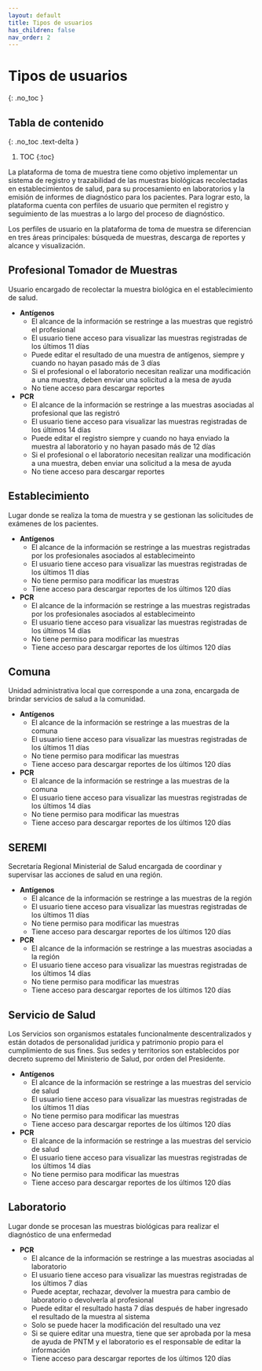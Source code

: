 ```yaml
---
layout: default
title: Tipos de usuarios
has_children: false
nav_order: 2
---
```


# Tipos de usuarios
{: .no_toc }

## Tabla de contenido
{: .no_toc .text-delta }
1. TOC
{:toc}

La plataforma de toma de muestra tiene como objetivo implementar un sistema de registro y trazabilidad de las muestras biológicas recolectadas en establecimientos de salud, para su procesamiento en laboratorios y la emisión de informes de diagnóstico para los pacientes. Para lograr esto, la plataforma cuenta con perfiles de usuario que permiten el registro y seguimiento de las muestras a lo largo del proceso de diagnóstico.

Los perfiles de usuario en la plataforma de toma de muestra se diferencian en tres áreas principales: búsqueda de muestras, descarga de reportes y alcance y visualización.

## Profesional Tomador de Muestras
Usuario encargado de recolectar la muestra biológica en el establecimiento de salud.
-   **Antígenos**
    -   El alcance de la información se restringe a las muestras que registró el profesional
    -   El usuario tiene acceso para visualizar las muestras registradas de los últimos 11 días
    -   Puede editar el resultado de una muestra de antígenos, siempre y cuando no hayan pasado más de 3 días
    -   Si el profesional o el laboratorio necesitan realizar una modificación a una muestra, deben enviar una solicitud a la mesa de ayuda
    -   No tiene acceso para descargar reportes
-   **PCR**
    -   El alcance de la información se restringe a las muestras asociadas al profesional que las registró
    -   El usuario tiene acceso para visualizar las muestras registradas de los últimos 14 días
    -   Puede editar el registro siempre y cuando no haya enviado la muestra al laboratorio y no hayan pasado más de 12 días
    -   Si el profesional o el laboratorio necesitan realizar una modificación a una muestra, deben enviar una solicitud a la mesa de ayuda
    -   No tiene acceso para descargar reportes

## Establecimiento
Lugar donde se realiza la toma de muestra y se gestionan las solicitudes de exámenes de los pacientes.
-   **Antígenos**
    -   El alcance de la información se restringe a las muestras registradas por los profesionales asociados al establecimeinto
    -   El usuario tiene acceso para visualizar las muestras registradas de los últimos 11 días
    -   No tiene permiso para modificar las muestras
    -   Tiene acceso para descargar reportes de los últimos 120 días
-   **PCR**
    -   El alcance de la información se restringe a las muestras registradas por los profesionales asociados al establecimeinto
    -   El usuario tiene acceso para visualizar las muestras registradas de los últimos 14 días
    -   No tiene permiso para modificar las muestras
    -   Tiene acceso para descargar reportes de los últimos 120 días

## Comuna
Unidad administrativa local que corresponde a una zona, encargada de brindar servicios de salud a la comunidad.
-   **Antígenos**
    -   El alcance de la información se restringe a las muestras de la comuna
    -   El usuario tiene acceso para visualizar las muestras registradas de los últimos 11 días
    -   No tiene permiso para modificar las muestras
    -   Tiene acceso para descargar reportes de los últimos 120 días
-   **PCR**
    -   El alcance de la información se restringe a las muestras de la comuna
    -   El usuario tiene acceso para visualizar las muestras registradas de los últimos 14 días
    -   No tiene permiso para modificar las muestras
    -   Tiene acceso para descargar reportes de los últimos 120 días


## SEREMI
Secretaría Regional Ministerial de Salud encargada de coordinar y supervisar las acciones de salud en una región.
-   **Antígenos**
    -   El alcance de la información se restringe a las muestras de la región
    -   El usuario tiene acceso para visualizar las muestras registradas de los últimos 11 días
    -   No tiene permiso para modificar las muestras
    -   Tiene acceso para descargar reportes de los últimos 120 días
-   **PCR**
    -   El alcance de la información se restringe a las muestras asociadas a la región
    -   El usuario tiene acceso para visualizar las muestras registradas de los últimos 14 días
    -   No tiene permiso para modificar las muestras
    -   Tiene acceso para descargar reportes de los últimos 120 días

## Servicio de Salud
Los Servicios son organismos estatales funcionalmente descentralizados y están dotados de personalidad jurídica y patrimonio propio para el cumplimiento de sus fines. Sus sedes y territorios son establecidos por decreto supremo del Ministerio de Salud, por orden del Presidente.

-   **Antígenos**
    -   El alcance de la información se restringe a las muestras del servicio de salud
    -   El usuario tiene acceso para visualizar las muestras registradas de los últimos 11 días
    -   No tiene permiso para modificar las muestras
    -   Tiene acceso para descargar reportes de los últimos 120 días
-   **PCR**
    -   El alcance de la información se restringe a las muestras del servicio de salud
    -   El usuario tiene acceso para visualizar las muestras registradas de los últimos 14 días
    -   No tiene permiso para modificar las muestras
    -   Tiene acceso para descargar reportes de los últimos 120 días

## Laboratorio
Lugar donde se procesan las muestras biológicas para realizar el diagnóstico de una enfermedad
-   **PCR**
    -   El alcance de la información se restringe a las muestras asociadas al laboratorio
    -   El usuario tiene acceso para visualizar las muestras registradas de los últimos 7 días
    -   Puede aceptar, rechazar, devolver la muestra para cambio de laboratorio o devolverla al profesional
    -   Puede editar el resultado hasta 7 días después de haber ingresado el resultado de la muestra al sistema
    -   Solo se puede hacer la modificación del resultado una vez
    -   Si se quiere editar una muestra, tiene que ser aprobada por la mesa de ayuda de PNTM y el laboratorio es el responsable de editar la información
    -   Tiene acceso para descargar reportes de los últimos 120 días
